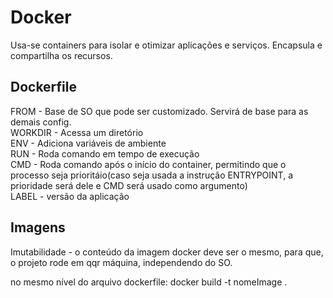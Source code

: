 # Docker

Usa-se containers para isolar e otimizar aplicações e serviços. 
Encapsula e compartilha os recursos.

## Dockerfile
FROM - Base de SO que pode ser customizado. Servirá de base para as demais config.\
WORKDIR - Acessa um diretório\
ENV - Adiciona variáveis de ambiente\
RUN - Roda comando em tempo de execução\
CMD - Roda comando após o início do container, permitindo que o processo seja prioritáio(caso seja usada a instrução ENTRYPOINT, a prioridade será dele e CMD será usado como argumento)\
LABEL - versão da aplicação

## Imagens

Imutabilidade - o conteúdo da imagem docker deve ser o mesmo, para que, o projeto rode em qqr máquina, independendo do SO.

no mesmo nível do arquivo dockerfile:
docker build -t nomeImage .

